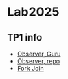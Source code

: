 # Lab2025

## TP1 info
* [Observer, Guru](https://refactoring.guru/es/design-patterns/observer/java/example)
* [Observer, repo](https://github.com/iluwatar/java-design-patterns/tree/master/observer)
* [Fork Join](https://www.pluralsight.com/resources/blog/guides/introduction-to-the-fork-join-framework)
